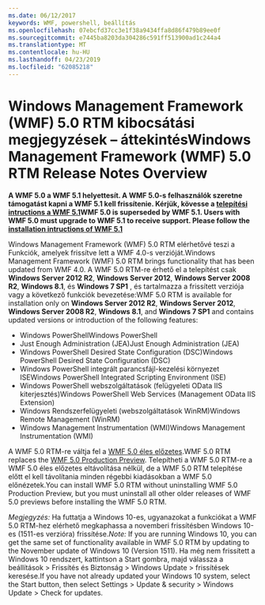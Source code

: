 ```yaml
---
ms.date: 06/12/2017
keywords: WMF, powershell, beállítás
ms.openlocfilehash: 07ebcfd37cc3e1f38a9434ffa8d86f479b89ee0f
ms.sourcegitcommit: e7445ba8203da304286c591ff513900ad1c244a4
ms.translationtype: MT
ms.contentlocale: hu-HU
ms.lasthandoff: 04/23/2019
ms.locfileid: "62085218"
---
```

# <a name="windows-management-framework-wmf-50-rtm-release-notes-overview"></a><span data-ttu-id="5212a-102">Windows Management Framework (WMF) 5.0 RTM kibocsátási megjegyzések – áttekintés</span><span class="sxs-lookup"><span data-stu-id="5212a-102">Windows Management Framework (WMF) 5.0 RTM Release Notes Overview</span></span>

<span data-ttu-id="5212a-103">**A WMF 5.0 a WMF 5.1 helyettesít. A WMF 5.0-s felhasználók szeretne támogatást kapni a WMF 5.1 kell frissítenie. Kérjük, kövesse a [telepítési intructions a WMF 5.1](../5.1/install-configure.md)**</span><span class="sxs-lookup"><span data-stu-id="5212a-103">**WMF 5.0 is superseded by WMF 5.1. Users with WMF 5.0 must upgrade to WMF 5.1 to receive support. Please follow the [installation intructions of WMF 5.1](../5.1/install-configure.md)**</span></span>

<span data-ttu-id="5212a-104">Windows Management Framework (WMF) 5.0 RTM elérhetővé teszi a Funkciók, amelyek frissítve lett a WMF 4.0-s verzióját.</span><span class="sxs-lookup"><span data-stu-id="5212a-104">Windows Management Framework (WMF) 5.0 RTM brings functionality that has been updated from WMF 4.0.</span></span> <span data-ttu-id="5212a-105">A WMF 5.0 RTM-re érhető el a telepítést csak **Windows Server 2012 R2**, **Windows Server 2012**, **Windows Server 2008 R2**, **Windows 8.1**, és **Windows 7 SP1** , és tartalmazza a frissített verziója vagy a következő funkciók bevezetése:</span><span class="sxs-lookup"><span data-stu-id="5212a-105">WMF 5.0 RTM is available for installation only on **Windows Server 2012 R2**, **Windows Server 2012**, **Windows Server 2008 R2**, **Windows 8.1**, and **Windows 7 SP1** and contains updated versions or introduction of the following features:</span></span>

- <span data-ttu-id="5212a-106">Windows PowerShell</span><span class="sxs-lookup"><span data-stu-id="5212a-106">Windows PowerShell</span></span>
- <span data-ttu-id="5212a-107">Just Enough Administration (JEA)</span><span class="sxs-lookup"><span data-stu-id="5212a-107">Just Enough Administration (JEA)</span></span>
- <span data-ttu-id="5212a-108">Windows PowerShell Desired State Configuration (DSC)</span><span class="sxs-lookup"><span data-stu-id="5212a-108">Windows PowerShell Desired State Configuration (DSC)</span></span>
- <span data-ttu-id="5212a-109">Windows PowerShell integrált parancsfájl-kezelési környezet ISE</span><span class="sxs-lookup"><span data-stu-id="5212a-109">Windows PowerShell Integrated Scripting Environment (ISE)</span></span>
- <span data-ttu-id="5212a-110">Windows PowerShell webszolgáltatások (felügyeleti OData IIS kiterjesztés)</span><span class="sxs-lookup"><span data-stu-id="5212a-110">Windows PowerShell Web Services (Management OData IIS Extension)</span></span>
- <span data-ttu-id="5212a-111">Windows Rendszerfelügyeleti (webszolgáltatások WinRM)</span><span class="sxs-lookup"><span data-stu-id="5212a-111">Windows Remote Management (WinRM)</span></span>
- <span data-ttu-id="5212a-112">Windows Management Instrumentation (WMI)</span><span class="sxs-lookup"><span data-stu-id="5212a-112">Windows Management Instrumentation (WMI)</span></span>

<span data-ttu-id="5212a-113">A WMF 5.0 RTM-re váltja fel a [WMF 5.0 éles előzetes](http://blogs.msdn.com/b/powershell/archive/2015/08/31/windows-management-framework-5-0-production-preview-is-now-available.aspx).</span><span class="sxs-lookup"><span data-stu-id="5212a-113">WMF 5.0 RTM replaces the [WMF 5.0 Production Preview](http://blogs.msdn.com/b/powershell/archive/2015/08/31/windows-management-framework-5-0-production-preview-is-now-available.aspx).</span></span> <span data-ttu-id="5212a-114">Telepítheti a WMF 5.0 RTM-re a WMF 5.0 éles előzetes eltávolítása nélkül, de a WMF 5.0 RTM telepítése előtt el kell távolítania minden régebbi kiadásokban a WMF 5.0 előnézetek.</span><span class="sxs-lookup"><span data-stu-id="5212a-114">You can install WMF 5.0 RTM without uninstalling WMF 5.0 Production Preview, but you must uninstall all other older releases of WMF 5.0 previews before installing the WMF 5.0 RTM.</span></span>

<span data-ttu-id="5212a-115">*Megjegyzés:* Ha futtatja a Windows 10-es, ugyanazokat a funkciókat a WMF 5.0 RTM-hez elérhető megkaphassa a novemberi frissítésben Windows 10-es (1511-es verzióra) frissítése.</span><span class="sxs-lookup"><span data-stu-id="5212a-115">*Note:* If you are running Windows 10, you can get the same set of functionality available in WMF 5.0 RTM by updating to the November update of Windows 10 (Version 1511).</span></span> <span data-ttu-id="5212a-116">Ha még nem frissített a Windows 10 rendszert, kattintson a Start gombra, majd válassza a beállítások > Frissítés és Biztonság > Windows Update > frissítések keresése.</span><span class="sxs-lookup"><span data-stu-id="5212a-116">If you have not already updated your Windows 10 system, select the Start button, then select Settings > Update & security > Windows Update > Check for updates.</span></span>
